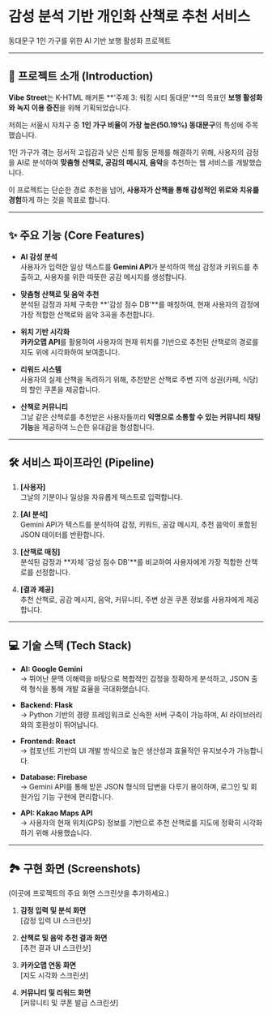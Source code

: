 # 감성 분석 기반 개인화 산책로 추천 서비스
 
동대문구 1인 가구를 위한 AI 기반 보행 활성화 프로젝트  

---

## 📖 프로젝트 소개 (Introduction)

**Vibe Street**는 K-HTML 해커톤 **'주제 3: 워킹 시티 동대문'**의 목표인 **보행 활성화와 녹지 이용 증진**을 위해 기획되었습니다.  

저희는 서울시 자치구 중 **1인 가구 비율이 가장 높은(50.19%) 동대문구**의 특성에 주목했습니다.  

1인 가구가 겪는 정서적 고립감과 낮은 신체 활동 문제를 해결하기 위해, 사용자의 감정을 AI로 분석하여 **맞춤형 산책로, 공감의 메시지, 음악**을 추천하는 웹 서비스를 개발했습니다.  

이 프로젝트는 단순한 경로 추천을 넘어, **사용자가 산책을 통해 감성적인 위로와 치유를 경험**하게 하는 것을 목표로 합니다.  

---

## ✨ 주요 기능 (Core Features)

- **AI 감성 분석**  
  사용자가 입력한 일상 텍스트를 **Gemini API**가 분석하여 핵심 감정과 키워드를 추출하고, 사용자를 위한 따뜻한 공감 메시지를 생성합니다.

- **맞춤형 산책로 및 음악 추천**  
  분석된 감정과 자체 구축한 **'감성 점수 DB'**를 매칭하여, 현재 사용자의 감정에 가장 적합한 산책로와 음악 3곡을 추천합니다.

- **위치 기반 시각화**  
  **카카오맵 API**를 활용하여 사용자의 현재 위치를 기반으로 추천된 산책로의 경로를 지도 위에 시각화하여 보여줍니다.

- **리워드 시스템**  
  사용자의 실제 산책을 독려하기 위해, 추천받은 산책로 주변 지역 상권(카페, 식당)의 할인 쿠폰을 제공합니다.

- **산책로 커뮤니티**  
  그날 같은 산책로를 추천받은 사용자들끼리 **익명으로 소통할 수 있는 커뮤니티 채팅 기능**을 제공하여 느슨한 유대감을 형성합니다.

---

## 🛠️ 서비스 파이프라인 (Pipeline)

1. **[사용자]**  
   그날의 기분이나 일상을 자유롭게 텍스트로 입력합니다.

2. **[AI 분석]**  
   Gemini API가 텍스트를 분석하여 감정, 키워드, 공감 메시지, 추천 음악이 포함된 JSON 데이터를 반환합니다.

3. **[산책로 매칭]**  
   분석된 감정과 **자체 '감성 점수 DB'**를 비교하여 사용자에게 가장 적합한 산책로를 선정합니다.

4. **[결과 제공]**  
   추천 산책로, 공감 메시지, 음악, 커뮤니티, 주변 상권 쿠폰 정보를 사용자에게 제공합니다.

---

## 💻 기술 스택 (Tech Stack)

- **AI: Google Gemini**  
  → 뛰어난 문맥 이해력을 바탕으로 복합적인 감정을 정확하게 분석하고, JSON 출력 형식을 통해 개발 효율을 극대화했습니다.

- **Backend: Flask**  
  → Python 기반의 경량 프레임워크로 신속한 서버 구축이 가능하며, AI 라이브러리와의 호환성이 뛰어납니다.

- **Frontend: React**  
  → 컴포넌트 기반의 UI 개발 방식으로 높은 생산성과 효율적인 유지보수가 가능합니다.

- **Database: Firebase**  
  → Gemini API를 통해 받은 JSON 형식의 답변을 다루기 용이하며, 로그인 및 회원가입 기능 구현에 편리합니다.

- **API: Kakao Maps API**  
  → 사용자의 현재 위치(GPS) 정보를 기반으로 추천 산책로를 지도에 정확히 시각화하기 위해 사용했습니다.

---

## 🏞️ 구현 화면 (Screenshots)

(이곳에 프로젝트의 주요 화면 스크린샷을 추가하세요.)

1. **감정 입력 및 분석 화면**  
   [감정 입력 UI 스크린샷]

2. **산책로 및 음악 추천 결과 화면**  
   [추천 결과 UI 스크린샷]

3. **카카오맵 연동 화면**  
   [지도 시각화 스크린샷]

4. **커뮤니티 및 리워드 화면**  
   [커뮤니티 및 쿠폰 발급 스크린샷]
